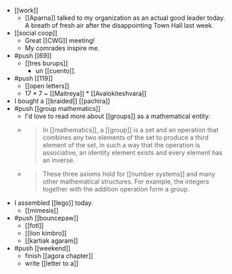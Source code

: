 - [[work]]
  - [[Aparna]] talked to my organization as an actual good leader today. A breath of fresh air after the disappointing Town Hall last week.
- [[social coop]]
  - Great [[CWG]] meeting!
  - My comrades inspire me.
- #push [[69]]
  - [[tres burups]]
    - un [[cuento]].
- #push [[119]]
  - [[open letters]]
  - 17 * 7 ~ [[Maitreya]] * [[Avalokiteshvara]]
- I bought a [[braided]] [[pachira]]
- #push [[group mathematics]]
  - I'd love to read more about [[groups]] as a mathematical entity.
  - > In [[mathematics]], a [[group]] is a set and an operation that combines any two elements of the set to produce a third element of the set, in such a way that the operation is associative, an identity element exists and every element has an inverse. 
  - > These three axioms hold for [[number systems]] and many other mathematical structures. For example, the integers together with the addition operation form a group.
- I assembled [[lego]] today.
  - [[mimesis]]
- #push [[bouncepaw]]
  - [[fotl]]
  - [[lion kimbro]]
  - [[kartiak agaram]]
- #push [[weekend]]
  - finish [[agora chapter]]
  - write [[letter to a]]
